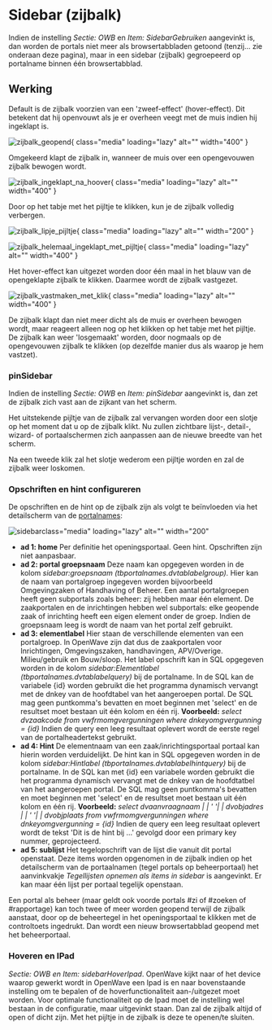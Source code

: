 # Sidebar (zijbalk)

Indien de instelling *Sectie: OWB* en *Item: SidebarGebruiken* aangevinkt is, dan worden de portals niet meer als browsertabbladen getoond (tenzij… zie onderaan deze pagina), maar in een sidebar (zijbalk) gegroepeerd op portalname binnen één browsertabblad.

## Werking

Default is de zijbalk voorzien van een 'zweef-effect' (hover-effect). Dit betekent dat hij openvouwt als je er overheen veegt met de muis indien hij ingeklapt is.

![zijbalk_geopend](../img/applicatiebeheer/instellen_inrichten/zijbalk_geopend.png){ class="media" loading="lazy" alt="" width="400" }

Omgekeerd klapt de zijbalk in, wanneer de muis over een opengevouwen zijbalk bewogen wordt.

![zijbalk_ingeklapt_na_hoover](../img/applicatiebeheer/instellen_inrichten/zijbalk_ingeklapt_na_hoover.png){ class="media" loading="lazy" alt="" width="400" }

Door op het tabje met het pijltje te klikken, kun je de zijbalk volledig verbergen.

![zijbalk_lipje_pijltje](../img/applicatiebeheer/instellen_inrichten/zijbalk_lipje_pijltje.png){ class="media" loading="lazy" alt="" width="200" }

![zijbalk_helemaal_ingeklapt_met_pijltje](../img/applicatiebeheer/instellen_inrichten/zijbalk_helemaal_ingeklapt_met_pijltje.png){ class="media" loading="lazy" alt="" width="400" }

Het hover-effect kan uitgezet worden door één maal in het blauw van de opengeklapte zijbalk te klikken. Daarmee wordt de zijbalk vastgezet.

![zijbalk_vastmaken_met_klik](../img/applicatiebeheer/instellen_inrichten/zijbalk_vastmaken_met_klik.png){ class="media" loading="lazy" alt="" width="400" }

De zijbalk klapt dan niet meer dicht als de muis er overheen bewogen wordt, maar reageert alleen nog op het klikken op het tabje met het pijltje. De zijbalk kan weer 'losgemaakt' worden, door nogmaals op de opengevouwen zijbalk te klikken (op dezelfde manier dus als waarop je hem vastzet).

### pinSidebar

Indien de instelling *Sectie: OWB* en *Item: pinSidebar* aangevinkt is, dan zet de zijbalk zich vast aan de zijkant van het scherm.

Het uitstekende pijltje van de zijbalk zal vervangen worden door een slotje op het moment dat u op de zijbalk klikt. Nu zullen zichtbare lijst-, detail-, wizard- of portaalschermen zich aanpassen aan de nieuwe breedte van het scherm.

Na een tweede klik zal het slotje wederom een pijltje worden en zal de zijbalk weer loskomen.

### Opschriften en hint configureren

De opschriften en de hint op de zijbalk zijn als volgt te beïnvloeden via het detailscherm van de [portalnames](/instellen_inrichten/portaldefinitie/portalnaam.md):

![sidebar](../img/applicatiebeheer/instellen_inrichten/sidebar.png)class="media" loading="lazy" alt="" width="200"

  - **ad 1: home** Per definitie het openingsportaal. Geen hint. Opschriften zijn niet aanpasbaar.
  - **ad 2: portal groepsnaam** Deze naam kan opgegeven worden in de kolom *sidebar:groepsnaam (tbportalnames.dvtablabelgroup).* Hier kan de naam van portalgroep ingegeven worden bijvoorbeeld Omgevingzaken of Handhaving of Beheer. Een aantal portalgroepen heeft geen subportals zoals beheer: zij hebben maar één element. De zaakportalen en de inrichtingen hebben wel subportals: elke geopende zaak of inrichting heeft een eigen element onder de groep. Indien de groepsnaam leeg is wordt de naam van het portal zelf gebruikt.
  - **ad 3: elementlabel** Hier staan de verschillende elementen van een portalgroep. In OpenWave zijn dat dus de zaakportalen voor Inrichtingen, Omgevingszaken, handhavingen, APV/Overige. Milieu/gebruik en Bouw/sloop. Het label opschrift kan in SQL opgegeven worden in de kolom *sidebar:Elementlabel (tbportalnames.dvtablabelquery)* bij de portalname. In de SQL kan de variabele {id} worden gebruikt die het programma dynamisch vervangt met de dnkey van de hoofdtabel van het aangeroepen portal. De SQL mag geen puntkomma's bevatten en moet beginnen met 'select' en de resultset moet bestaan uit één kolom en één rij. <wrap info>**Voorbeeld:** *select dvzaakcode from vwfrmomgvergunningen where dnkeyomgvergunning = {id}*</WRAP> Indien de query een leeg resultaat oplevert wordt de eerste regel van de portalheadertekst gebruikt.
  - **ad 4: Hint** De elementnaam van een zaak/inrichtingsportaal portaal kan hierin worden verduidelijkt. De hint kan in SQL opgegeven worden in de kolom *sidebar:Hintlabel (tbportalnames.dvtablabelhintquery)* bij de portalname. In de SQL kan met {id} een variabele worden gebruikt die het programma dynamisch vervangt met de dnkey van de hoofdtatbel van het aangeroepen portal. De SQL mag geen puntkomma's bevatten en moet beginnen met 'select' en de resultset moet bestaan uit één kolom en één rij.<wrap info> **Voorbeeld:** *select dvaanvraagnaam | | ' '| | dvobjadres | | ' '| | dvobjplaats from vwfrmomgvergunningen where dnkeyomgvergunning = {id}*</WRAP> Indien de query een leeg resultaat oplevert wordt de tekst 'Dit is de hint bij …' gevolgd door een primary key nummer, geprojecteerd.
  - **ad 5: sublijst** Het tegelopschrift van de lijst die vanuit dit portal openstaat. Deze items worden opgenomen in de zijbalk indien op het detailscherm van de portaalnamen (tegel portals op beheerportaal) het aanvinkvakje *Tegellijsten opnemen als items in sidebar* is aangevinkt. Er kan maar één lijst per portaal tegelijk openstaan.

Een portal als beheer (maar geldt ook voorde portals  #zi of #zoeken of #rapportage) kan toch twee of meer worden geopend terwijl de zijbalk aanstaat, door op de beheertegel in het openingsportaal te klikken met de controltoets ingedrukt. Dan wordt een nieuw browsertabblad geopend met het beheerportaal.

### Hoveren en IPad

*Sectie: OWB en Item: sidebarHoverIpad*.
OpenWave kijkt naar of het device waarop gewerkt wordt in OpenWave een Ipad is en naar bovenstaande instelling om te bepalen of de hoverfunctionaliteit aan-/uitgezet moet worden.
Voor optimale functionaliteit op de Ipad moet de instelling wel bestaan in de configuratie, maar uitgevinkt staan. Dan zal de zijbalk altijd of open of dicht zijn. Met het pijltje in de zijbalk is deze te openen/te sluiten.

